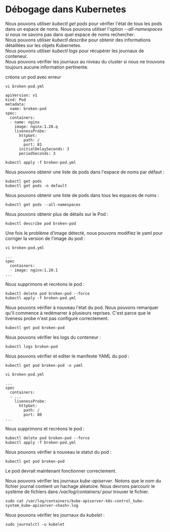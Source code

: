 # Débogage dans Kubernetes
Nous pouvons utiliser *kubectl get pods* pour vérifier l'état de tous les pods dans un espace de noms. Nous pouvons utiliser l'option *--all-namespaces* si nous ne savons pas dans quel espace de noms rechercher.<br>
Nous pouvons utiliser *kubectl describe* pour obtenir des informations détaillées sur les objets Kubernetes.<br>
Nous pouvons utiliser *kubectl logs* pour récupérer les journaux de conteneur.<br>
Nous pouvons vérifier les journaux au niveau du cluster si nous ne trouvons toujours aucune information pertinente.<br>

créons un pod avec erreur
```
vi broken-pod.yml
```

```
apiVersion: v1
kind: Pod
metadata:
  name: broken-pod
spec:
  containers:
  - name: nginx
    image: nginx:1.20.q
    livenessProbe:
      httpGet:
        path: /
        port: 81
      initialDelaySeconds: 3
      periodSeconds: 3
```

```
kubectl apply -f broken-pod.yml
```

Nous pouvons obtenir une liste de pods dans l'espace de noms par défaut :

```
kubectl get pods
kubectl get pods -n default
```

Nous pouvons obtenir une liste de pods dans tous les espaces de noms :

```
kubectl get pods --all-namespaces
```

Nous pouvons obtenir plus de détails sur le Pod :

```
kubectl describe pod broken-pod
```

Une fois le problème d'image détecté, nous pouvons modifiez le yaml pour corriger la version de l'image du pod :
```
vi broken-pod.yml
```

```
...
spec
  containers:
  - image: nginx:1.20.1
...
```

Nous supprimons et recréons le pod :

```
kubectl delete pod broken-pod --force
kubectl apply -f broken-pod.yml
```

Nous pouvons vérifier à nouveau l'état du pod. Nous pouvons remarquer qu'il commence à redémarrer à plusieurs reprises. C'est parce que le liveness probe n'est pas configuré correctement.

```
kubectl get pod broken-pod
```

Nous pouvons vérifier les logs du conteneur :

```
kubectl logs broken-pod
```

Nous pouvons vérifier et editer le manifeste YAML du pod :
```
kubectl get pod broken-pod -o yaml
```

```
vi broken-pod.yml
```

```
...
spec
  containers:
  - ...
    livenessProbe:
      httpGet:
        path: /
        port: 80
...
```

Nous supprimons et recréons le pod :

```
kubectl delete pod broken-pod --force
kubectl apply -f broken-pod.yml
```

Nous pouvons vérifier à nouveau le statut du pod :

```
kubectl get pod broken-pod
```

Le pod devrait maintenant fonctionner correctement.<br>

Nous pouvons vérifier les journaux *kube-apiserver*. Notons que le nom du fichier journal contient un hachage aléatoire. Nous devrons parcourir le système de fichiers dans */var/log/containers/* pour trouver le fichier.

```
sudo cat /var/log/containers/kube-apiserver-k8s-control_kube-system_kube-apiserver-<hash>.log
```

Nous pouvons vérifier les journaux du *kubelet* :
```
sudo journalctl -u kubelet
```